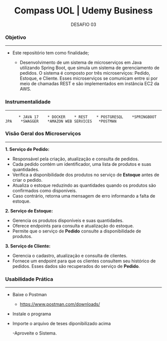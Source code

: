 

<h1 align="center"> Compass UOL | Udemy Business </h1>
<p align="center"> DESAFIO 03 </p>

### Objetivo

<hr>

 - Este repositório tem como finalidade;

    
    * Desenvolvimento de  um sistema de microserviços em Java utilizando Spring Boot,
     que simula um sistema de gerenciamento de pedidos. O sistema é composto por três microserviços: Pedido, Estoque, e Cliente.
     Esses microserviços se comunicam entre si por meio de chamadas REST e são implementados em instância EC2 da AWS.

### Instrumentalidade

<hr>
    
          * JAVA 17    * DOCKER    * REST    * POSTGRESQL    *SPRINGBOOT JPA    *SWAGGER    *AMAZON WEB SERVICES   *POSTMAN
    
### Visão Geral dos Microserviços

<hr>

**1. Serviço de Pedido:**

- Responsável pela criação, atualização e consulta de pedidos.
- Cada pedido contém um identificador, uma lista de produtos e suas quantidades.
- Verifica a disponibilidade dos produtos no serviço de **Estoque** antes de criar o pedido.
- Atualiza o estoque reduzindo as quantidades quando os produtos são confirmados como disponíveis.
- Caso contrário, retorna uma mensagem de erro informando a falta de estoque.

**2. Serviço de Estoque:**

- Gerencia os produtos disponíveis e suas quantidades.
- Oferece endpoints para consulta e atualização do estoque.
- Permite que o serviço de **Pedido** consulte a disponibilidade de produtos.

**3. Serviço de Cliente:**

- Gerencia o cadastro, atualização e consulta de clientes.
- Fornece um endpoint para que os clientes consultem seu histórico de pedidos. Esses dados são recuperados do serviço de **Pedido**.

### Usabilidade Prática

<hr>

- Baixe o Postman
  * https://www.postman.com/downloads/

- Instale o programa
- Importe o arquivo de teses diponibilizado acima

  -Aproveite o Sistema.

